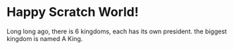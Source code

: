 # Happy Scratch World! 
Long long ago, there is 6 kingdoms, each has its own president. the biggest kingdom is named A King.
